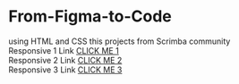 # From-Figma-to-Code
using HTML and CSS this projects from Scrimba community  <br/>
Responsive 1 Link <a href="https://fluffy-macaron-1d309f.netlify.app/">CLICK ME 1 </a> <br/>
Responsive 2 Link <a href="https://serene-madeleine-53c1d8.netlify.app/">CLICK ME 2 </a> <br/>
Responsive 3 Link <a href="https://flourishing-biscochitos-15efd2.netlify.app/">CLICK ME 3 </a> <br/>


